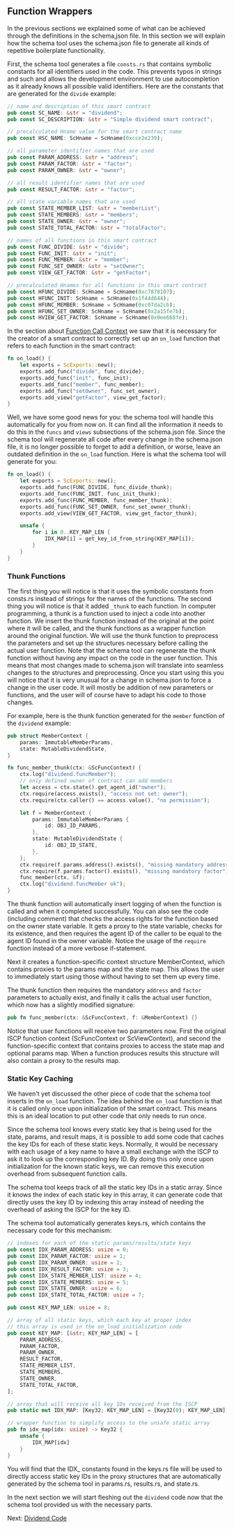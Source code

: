 ## Function Wrappers

In the previous sections we explained some of what can be achieved through the
definitions in the schema,json file. In this section we will explain how the
schema tool uses the schema.json file to generate all kinds of repetitive
boilerplate functionality.

First, the schema tool generates a file `consts.rs` that contains symbolic
constants for all identifiers used in the code. This prevents typos in strings
and such and allows the development environment to use autocompletion as it
already knows all possible valid identifiers. Here are the constants that are
generated for the `divide` example:

```rust
// name and description of this smart contract
pub const SC_NAME: &str = "dividend";
pub const SC_DESCRIPTION: &str = "Simple dividend smart contract";

// precalculated Hname value for the smart contract name
pub const HSC_NAME: ScHname = ScHname(0xcce2e239);

// all parameter identifier names that are used
pub const PARAM_ADDRESS: &str = "address";
pub const PARAM_FACTOR: &str = "factor";
pub const PARAM_OWNER: &str = "owner";

// all result identifier names that are used
pub const RESULT_FACTOR: &str = "factor";

// all state variable names that are used
pub const STATE_MEMBER_LIST: &str = "memberList";
pub const STATE_MEMBERS: &str = "members";
pub const STATE_OWNER: &str = "owner";
pub const STATE_TOTAL_FACTOR: &str = "totalFactor";

// names of all functions in this smart contract
pub const FUNC_DIVIDE: &str = "divide";
pub const FUNC_INIT: &str = "init";
pub const FUNC_MEMBER: &str = "member";
pub const FUNC_SET_OWNER: &str = "setOwner";
pub const VIEW_GET_FACTOR: &str = "getFactor";

// precalculated Hnames for all functions in this smart contract
pub const HFUNC_DIVIDE: ScHname = ScHname(0xc7878107);
pub const HFUNC_INIT: ScHname = ScHname(0x1f44d644);
pub const HFUNC_MEMBER: ScHname = ScHname(0xc07da2cb);
pub const HFUNC_SET_OWNER: ScHname = ScHname(0x2a15fe7b);
pub const HVIEW_GET_FACTOR: ScHname = ScHname(0x0ee668fe);
```

In the section about [Function Call Context](Context.md) we saw that it is
necessary for the creator of a smart contract to correctly set up an `on_load`
function that refers to each function in the smart contract:

```rust
fn on_load() {
    let exports = ScExports::new();
    exports.add_func("divide", func_divide);
    exports.add_func("init", func_init);
    exports.add_func("member", func_member);
    exports.add_func("setOwner", func_set_owner);
    exports.add_view("getFactor", view_get_factor);
}
```

Well, we have some good news for you: the schema tool will handle this
automatically for you from now on. It can find all the information it needs to
do this in the `funcs` and `views` subsections of the schema.json file. Since
the schema tool will regenerate all code after every change in the schema.json
file, it is no longer possible to forget to add a definition, or worse, leave an
outdated definition in the `on_load` function. Here is what the schema tool will
generate for you:

```rust
fn on_load() {
    let exports = ScExports::new();
    exports.add_func(FUNC_DIVIDE, func_divide_thunk);
    exports.add_func(FUNC_INIT, func_init_thunk);
    exports.add_func(FUNC_MEMBER, func_member_thunk);
    exports.add_func(FUNC_SET_OWNER, func_set_owner_thunk);
    exports.add_view(VIEW_GET_FACTOR, view_get_factor_thunk);

    unsafe {
        for i in 0..KEY_MAP_LEN {
            IDX_MAP[i] = get_key_id_from_string(KEY_MAP[i]);
        }
    }
}
```

### Thunk Functions

The first thing you will notice is that it uses the symbolic constants from
consts.rs instead of strings for the names of the functions. The second thing
you will notice is that it added `_thunk` to each function. In computer
programming, a thunk is a function used to inject a code into another function.
We insert the thunk function instead of the original at the point where it will
be called, and the thunk functions as a wrapper function around the original
function. We will use the thunk function to preprocess the parameters and set up
the structures necessary before calling the actual user function. Note that the
schema tool can regenerate the thunk function without having any impact on the
code in the user function. This means that most changes made to schema.json will
translate into seamless changes to the structures and preprocessing. Once you
start using this you will notice that it is very unusual for a change in
schema.json to force a change in the user code. It will mostly be addition of
new parameters or functions, and the user will of course have to adapt his code
to those changes.

For example, here is the thunk function generated for the `member` function of
the `dividend` example:

```rust
pub struct MemberContext {
    params: ImmutableMemberParams,
    state: MutableDividendState,
}

fn func_member_thunk(ctx: &ScFuncContext) {
    ctx.log("dividend.funcMember");
    // only defined owner of contract can add members
    let access = ctx.state().get_agent_id("owner");
    ctx.require(access.exists(), "access not set: owner");
    ctx.require(ctx.caller() == access.value(), "no permission");

    let f = MemberContext {
        params: ImmutableMemberParams {
            id: OBJ_ID_PARAMS,
        },
        state: MutableDividendState {
            id: OBJ_ID_STATE,
        },
    };
    ctx.require(f.params.address().exists(), "missing mandatory address");
    ctx.require(f.params.factor().exists(), "missing mandatory factor");
    func_member(ctx, &f);
    ctx.log("dividend.funcMember ok");
}
```

The thunk function will automatically insert logging of when the function is
called and when it completed successfully. You can also see the code
(including comment) that checks the access rights for the function based on the
owner state variable. It gets a proxy to the state variable, checks for its
existence, and then requires the agent ID of the caller to be equal to the agent
ID found in the owner variable. Notice the usage of the `require`
function instead of a more verbose if-statement.

Next it creates a function-specific context structure MemberContext, which
contains proxies to the params map and the state map. This allows the user to
immediately start using those without having to set them up every time.

The thunk function then requires the mandatory `address` and `factor`
parameters to actually exist, and finally it calls the actual user function,
which now has a slightly modified signature:

```rust
pub fn func_member(ctx: &ScFuncContext, f: &MemberContext) {}
```

Notice that user functions will receive two parameters now. First the original
ISCP function context (ScFuncContext or ScViewContext), and second the
function-specific context that contains proxies to access the state map and
optional params map. When a function produces results this structure will also
contain a proxy to the results map.

### Static Key Caching

We haven't yet discussed the other piece of code that the schema tool inserts in
the `on_load` function. The idea behind the `on_load` function is that it is
called only once upon initialization of the smart contract. This means this is
an ideal location to put other code that only needs to run once.

Since the schema tool knows every static key that is being used for the state,
params, and result maps, it is possible to add some code that caches the key IDs
for each of these static keys. Normally, it would be necessary with each usage
of a key name to have a small exchange with the ISCP to ask it to look up the
corresponding key ID. By doing this only once upon initialization for the known
static keys, we can remove this execution overhead from subsequent function
calls.

The schema tool keeps track of all the static key IDs in a static array. Since
it knows the index of each static key in this array, it can generate code that
directly uses the key ID by indexing this array instead of needing the overhead
of asking the ISCP for the key ID.

The schema tool automatically generates keys.rs, which contains the necessary
code for this mechanism:

```rust
// indexes for each of the static params/results/state keys
pub const IDX_PARAM_ADDRESS: usize = 0;
pub const IDX_PARAM_FACTOR: usize = 1;
pub const IDX_PARAM_OWNER: usize = 2;
pub const IDX_RESULT_FACTOR: usize = 3;
pub const IDX_STATE_MEMBER_LIST: usize = 4;
pub const IDX_STATE_MEMBERS: usize = 5;
pub const IDX_STATE_OWNER: usize = 6;
pub const IDX_STATE_TOTAL_FACTOR: usize = 7;

pub const KEY_MAP_LEN: usize = 8;

// array of all static keys, which each key at proper index
// this array is used in the on_load initialization code
pub const KEY_MAP: [&str; KEY_MAP_LEN] = [
    PARAM_ADDRESS,
    PARAM_FACTOR,
    PARAM_OWNER,
    RESULT_FACTOR,
    STATE_MEMBER_LIST,
    STATE_MEMBERS,
    STATE_OWNER,
    STATE_TOTAL_FACTOR,
];

// array that will receive all key IDs received from the ISCP
pub static mut IDX_MAP: [Key32; KEY_MAP_LEN] = [Key32(0); KEY_MAP_LEN];

// wrapper function to simplify access to the unsafe static array
pub fn idx_map(idx: usize) -> Key32 {
    unsafe {
        IDX_MAP[idx]
    }
}
```

You will find that the IDX_ constants found in the keys.rs file will be used to
directly access static key IDs in the proxy structures that are automatically 
generated by the schema tool in params.rs, results.rs, and state.rs.

In the next section we will start fleshing out the `dividend` code now that 
the schema tool provided us with the necessary parts.

Next: [Dividend Code](Dividend.md)
